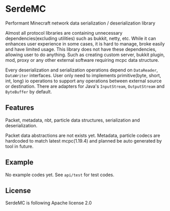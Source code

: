 # SerdeMC
Performant Minecraft network data serialization / deserialization library

Almost all protocol libraries are containing unnecessary dependencies(excluding utilities) such as bukkit, netty, etc. While it can enhances user experience in some cases, it is hard to manage, broke easily and have limited usage. This library does not have these dependencies, allowing user to do anything. Such as creating custom server, bukkit plugin, mod, proxy or any other external software requiring mcpc data structure.

Every deserialization and serialization operations depend on `DataReader`, `DataWriter` interfaces. User only need to implements primitive(byte, short, int, long) io operations to support any operations between external source or destination. There are adapters for Java's `InputStream`, `OutputStream` and `ByteBuffer` by default.

## Features
Packet, metadata, nbt, particle data structures, serialization and deserialization.

Packet data abstractions are not exists yet. Metadata, particle codecs are hardcoded to match latest mcpc(1.19.4) and planned be auto generated by tool in future.

## Example
No example codes yet. See `api/test` for test codes.

## License
SerdeMC is following Apache license 2.0
